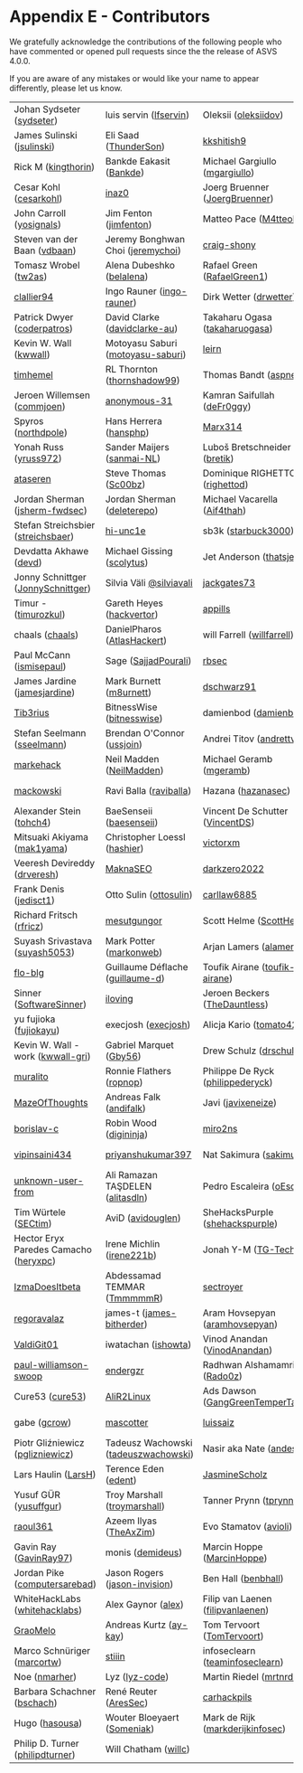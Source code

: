 # Appendix E - Contributors

We gratefully acknowledge the contributions of the following people who have commented or opened pull requests since the the release of ASVS 4.0.0.

If you are aware of any mistakes or would like your name to appear differently, please let us know.

| | | | |
|---|---|---|---|
| Johan Sydseter ([sydseter](https://github.com/sydseter)) | luis servin ([lfservin](https://github.com/lfservin)) | Oleksii ([oleksiidov](https://github.com/oleksiidov)) | IZUKA Masahiro ([maizuka](https://github.com/maizuka))  |
| James Sulinski ([jsulinski](https://github.com/jsulinski)) | Eli Saad ([ThunderSon](https://github.com/ThunderSon)) | [kkshitish9](https://github.com/kkshitish9) | Andrew van der Stock ([vanderaj](https://github.com/vanderaj))  |
| Rick M ([kingthorin](https://github.com/kingthorin)) | Bankde Eakasit ([Bankde](https://github.com/Bankde)) | Michael Gargiullo ([mgargiullo](https://github.com/mgargiullo)) | Raphael Dunant ([Racater](https://github.com/Racater))  |
| Cesar Kohl ([cesarkohl](https://github.com/cesarkohl)) | [inaz0](https://github.com/inaz0) | Joerg Bruenner ([JoergBruenner](https://github.com/JoergBruenner)) | David Deatherage ([securitydave](https://github.com/securitydave))  |
| John Carroll  ([yosignals](https://github.com/yosignals)) | Jim Fenton ([jimfenton](https://github.com/jimfenton)) | Matteo Pace ([M4tteoP](https://github.com/M4tteoP)) | Sebastien gioria ([SPoint42](https://github.com/SPoint42))  |
| Steven van der Baan ([vdbaan](https://github.com/vdbaan)) | Jeremy Bonghwan Choi ([jeremychoi](https://github.com/jeremychoi)) | [craig-shony](https://github.com/craig-shony) | Riccardo Sirigu ([ricsirigu](https://github.com/ricsirigu))  |
| Tomasz Wrobel ([tw2as](https://github.com/tw2as)) | Alena Dubeshko ([belalena](https://github.com/belalena)) | Rafael Green ([RafaelGreen1](https://github.com/RafaelGreen1)) | [mjang-cobalt](https://github.com/mjang-cobalt)  |
| [clallier94](https://github.com/clallier94) | Ingo Rauner ([ingo-rauner](https://github.com/ingo-rauner)) | Dirk Wetter ([drwetter](https://github.com/drwetter)) | Moshe Zioni ([moshe-apiiro](https://github.com/moshe-apiiro))  |
| Patrick Dwyer ([coderpatros](https://github.com/coderpatros)) | David Clarke ([davidclarke-au](https://github.com/davidclarke-au)) | Takaharu Ogasa ([takaharuogasa](https://github.com/takaharuogasa)) | Arkadii Yakovets ([arkid15r](https://github.com/arkid15r))  |
| Kevin W. Wall ([kwwall](https://github.com/kwwall)) | Motoyasu Saburi ([motoyasu-saburi](https://github.com/motoyasu-saburi)) | [leirn](https://github.com/leirn) | [wet-certitude](https://github.com/wet-certitude)  |
| [timhemel](https://github.com/timhemel) | RL Thornton ([thornshadow99](https://github.com/thornshadow99)) | Thomas Bandt ([aspnetde](https://github.com/aspnetde)) | Roel Storms ([roelstorms](https://github.com/roelstorms))  |
| Jeroen Willemsen ([commjoen](https://github.com/commjoen)) | [anonymous-31](https://github.com/anonymous-31) | Kamran Saifullah ([deFr0ggy](https://github.com/deFr0ggy)) | Steve Springett ([stevespringett](https://github.com/stevespringett))  |
| Spyros ([northdpole](https://github.com/northdpole)) | Hans Herrera ([hansphp](https://github.com/hansphp)) | [Marx314](https://github.com/Marx314) | [CarlosAllendes](https://github.com/CarlosAllendes)  |
| Yonah Russ ([yruss972](https://github.com/yruss972)) | Sander Maijers ([sanmai-NL](https://github.com/sanmai-NL)) | Luboš Bretschneider  ([bretik](https://github.com/bretik)) | Eva Sarafianou ([esarafianou](https://github.com/esarafianou))  |
| [ataseren](https://github.com/ataseren) | Steve Thomas ([Sc00bz](https://github.com/Sc00bz)) | Dominique RIGHETTO ([righettod](https://github.com/righettod)) | Steven van der Baan ([svdb-ncc](https://github.com/svdb-ncc))  |
| Jordan Sherman ([jsherm-fwdsec](https://github.com/jsherm-fwdsec)) | Jordan Sherman ([deleterepo](https://github.com/deleterepo)) | Michael Vacarella ([Aif4thah](https://github.com/Aif4thah)) | Tonimir Kisasondi ([tkisason](https://github.com/tkisason))  |
| Stefan Streichsbier ([streichsbaer](https://github.com/streichsbaer)) | [hi-unc1e](https://github.com/hi-unc1e) | sb3k ([starbuck3000](https://github.com/starbuck3000)) | [mario-platt](https://github.com/mario-platt)  |
| Devdatta Akhawe ([devd](https://github.com/devd)) | Michael Gissing ([scolytus](https://github.com/scolytus)) | Jet Anderson ([thatsjet](https://github.com/thatsjet)) | Dave Wichers ([davewichers](https://github.com/davewichers))  |
| Jonny Schnittger ([JonnySchnittger](https://github.com/JonnySchnittger)) | Silvia Väli [@silviavali](https://github.com/silviavali) | [jackgates73](https://github.com/jackgates73) | [1songb1rd](https://github.com/1songb1rd)  |
| Timur - ([timurozkul](https://github.com/timurozkul)) | Gareth Heyes ([hackvertor](https://github.com/hackvertor)) | [appills](https://github.com/appills) | [suvikaartinen](https://github.com/suvikaartinen)  |
| chaals ([chaals](https://github.com/chaals)) | DanielPharos ([AtlasHackert](https://github.com/AtlasHackert)) | will Farrell ([willfarrell](https://github.com/willfarrell)) | Alina Vasiljeva ([avasiljeva](https://github.com/avasiljeva))  |
| Paul McCann ([ismisepaul](https://github.com/ismisepaul)) | Sage ([SajjadPourali](https://github.com/SajjadPourali)) | [rbsec](https://github.com/rbsec) | Benedikt Bauer ([mastacheata](https://github.com/mastacheata))  |
| James Jardine ([jamesjardine](https://github.com/jamesjardine)) | Mark Burnett ([m8urnett](https://github.com/m8urnett)) | [dschwarz91](https://github.com/dschwarz91) | Cyber-AppSec ([Cyber-AppSec](https://github.com/Cyber-AppSec))  |
| [Tib3rius](https://github.com/Tib3rius) | BitnessWise ([bitnesswise](https://github.com/bitnesswise)) | damienbod ([damienbod](https://github.com/damienbod)) | Jared Meit ([jmeit-fwdsec](https://github.com/jmeit-fwdsec))  |
| Stefan Seelmann ([sseelmann](https://github.com/sseelmann)) | Brendan O'Connor ([ussjoin](https://github.com/ussjoin)) | Andrei Titov ([andrettv](https://github.com/andrettv)) | Hans-Petter Fjeld ([atluxity](https://github.com/atluxity))  |
| [markehack](https://github.com/markehack) | Neil Madden ([NeilMadden](https://github.com/NeilMadden)) | Michael Geramb ([mgeramb](https://github.com/mgeramb)) | oelnaggar ([ossie-git](https://github.com/ossie-git))  |
| [mackowski](https://github.com/mackowski) | Ravi Balla ([raviballa](https://github.com/raviballa)) | Hazana ([hazanasec](https://github.com/hazanasec)) | David Means ([dmeans82](https://github.com/dmeans82))  |
| Alexander Stein ([tohch4](https://github.com/tohch4)) | BaeSenseii ([baesenseii](https://github.com/baesenseii)) | Vincent De Schutter ([VincentDS](https://github.com/VincentDS)) | S Bani ([sbani](https://github.com/sbani))  |
| Mitsuaki Akiyama ([mak1yama](https://github.com/mak1yama)) | Christopher Loessl ([hashier](https://github.com/hashier)) | [victorxm](https://github.com/victorxm) | Michal Rada ([michalradacz](https://github.com/michalradacz))  |
| Veeresh Devireddy ([drveresh](https://github.com/drveresh)) | [MaknaSEO](https://github.com/MaknaSEO) | [darkzero2022](https://github.com/darkzero2022) | Liam ([LiamDobbelaere](https://github.com/LiamDobbelaere))  |
| Frank Denis ([jedisct1](https://github.com/jedisct1)) | Otto Sulin ([ottosulin](https://github.com/ottosulin)) | [carllaw6885](https://github.com/carllaw6885) | Anders Johan Holmefjord ([aholmis](https://github.com/aholmis))  |
| Richard Fritsch ([rfricz](https://github.com/rfricz)) | [mesutgungor](https://github.com/mesutgungor) | Scott Helme ([ScottHelme](https://github.com/ScottHelme)) | Carlo Reggiani ([carloreggiani](https://github.com/carloreggiani))  |
| Suyash Srivastava ([suyash5053](https://github.com/suyash5053)) | Mark Potter ([markonweb](https://github.com/markonweb)) | Arjan Lamers ([alamers](https://github.com/alamers)) | Gøran Breivik ([gobrtg](https://github.com/gobrtg))  |
| [flo-blg](https://github.com/flo-blg) | Guillaume Déflache ([guillaume-d](https://github.com/guillaume-d)) | Toufik Airane ([toufik-airane](https://github.com/toufik-airane)) | Keith Hoodlet ([securingdev](https://github.com/securingdev))  |
| Sinner ([SoftwareSinner](https://github.com/SoftwareSinner)) | [iloving](https://github.com/iloving) | Jeroen Beckers ([TheDauntless](https://github.com/TheDauntless)) | Joubin Jabbari ([joubin](https://github.com/joubin))  |
| yu fujioka ([fujiokayu](https://github.com/fujiokayu)) | execjosh ([execjosh](https://github.com/execjosh)) | Alicja Kario ([tomato42](https://github.com/tomato42)) | Sidney Ribeiro ([srjsoftware](https://github.com/srjsoftware))  |
| Kevin W. Wall - work ([kwwall-gri](https://github.com/kwwall-gri)) | Gabriel Marquet ([Gby56](https://github.com/Gby56)) | Drew Schulz ([drschulz](https://github.com/drschulz)) | [bedirhan](https://github.com/bedirhan)  |
| [muralito](https://github.com/muralito) | Ronnie Flathers ([ropnop](https://github.com/ropnop)) | Philippe De Ryck ([philippederyck](https://github.com/philippederyck)) | Malte ([mal33](https://github.com/mal33))  |
| [MazeOfThoughts](https://github.com/MazeOfThoughts) | Andreas Falk ([andifalk](https://github.com/andifalk)) | Javi ([javixeneize](https://github.com/javixeneize)) | Daniel Hahn ([averell23](https://github.com/averell23))  |
| [borislav-c](https://github.com/borislav-c) | Robin Wood ([digininja](https://github.com/digininja)) | [miro2ns](https://github.com/miro2ns) | Jan Dockx ([jandockx](https://github.com/jandockx))  |
| [vipinsaini434](https://github.com/vipinsaini434) | [priyanshukumar397](https://github.com/priyanshukumar397) | Nat Sakimura ([sakimura](https://github.com/sakimura)) | Benjamin Häublein ([BenjaminHae](https://github.com/BenjaminHae))  |
| [unknown-user-from](https://github.com/unknown-user-from) | Ali Ramazan TAŞDELEN ([alitasdln](https://github.com/alitasdln)) | Pedro Escaleira ([oEscal](https://github.com/oEscal)) | Josh ([josh-hemphill](https://github.com/josh-hemphill))  |
| Tim Würtele ([SECtim](https://github.com/SECtim)) | AviD ([avidouglen](https://github.com/avidouglen)) | SheHacksPurple ([shehackspurple](https://github.com/shehackspurple)) | [fcerullo-cycubix](https://github.com/fcerullo-cycubix)  |
| Hector Eryx Paredes Camacho ([heryxpc](https://github.com/heryxpc)) | Irene Michlin ([irene221b](https://github.com/irene221b)) | Jonah Y-M ([TG-Techie](https://github.com/TG-Techie)) | Jef Meijvis ([jefmeijvis](https://github.com/jefmeijvis))  |
| [IzmaDoesItbeta](https://github.com/IzmaDoesItbeta) | Abdessamad TEMMAR ([TmmmmmR](https://github.com/TmmmmmR)) | [sectroyer](https://github.com/sectroyer) | Soh Satoh ([sohsatoh](https://github.com/sohsatoh))  |
| [regoravalaz](https://github.com/regoravalaz) | james-t ([james-bitherder](https://github.com/james-bitherder)) | Aram Hovsepyan ([aramhovsepyan](https://github.com/aramhovsepyan)) | [JaimeGomezGarciaSan](https://github.com/JaimeGomezGarciaSan)  |
| [ValdiGit01](https://github.com/ValdiGit01) | iwatachan ([ishowta](https://github.com/ishowta)) | Vinod Anandan ([VinodAnandan](https://github.com/VinodAnandan)) | Kevin Kien ([KevinKien](https://github.com/KevinKien))  |
| [paul-williamson-swoop](https://github.com/paul-williamson-swoop) | [endergzr](https://github.com/endergzr) | Radhwan Alshamamri ([Rado0z](https://github.com/Rado0z)) | Grant Ongers ([rewtd](https://github.com/rewtd))  |
| Cure53 ([cure53](https://github.com/cure53)) | [AliR2Linux](https://github.com/AliR2Linux) | Ads Dawson ([GangGreenTemperTatum](https://github.com/GangGreenTemperTatum)) | William Reyor ([BillReyor](https://github.com/BillReyor))  |
| gabe ([gcrow](https://github.com/gcrow)) | [mascotter](https://github.com/mascotter) | [luissaiz](https://github.com/luissaiz) | Suren Manukyan ([vx-sec](https://github.com/vx-sec))  |
| Piotr Gliźniewicz  ([pglizniewicz](https://github.com/pglizniewicz)) | Tadeusz Wachowski ([tadeuszwachowski](https://github.com/tadeuszwachowski)) | Nasir aka Nate ([andesec](https://github.com/andesec)) | [settantasette](https://github.com/settantasette)  |
| Lars Haulin ([LarsH](https://github.com/LarsH)) | Terence Eden ([edent](https://github.com/edent)) | [JasmineScholz](https://github.com/JasmineScholz) | Arun Sivadasan ([teavanist](https://github.com/teavanist))  |
| Yusuf GÜR ([yusuffgur](https://github.com/yusuffgur)) | Troy Marshall ([troymarshall](https://github.com/troymarshall)) | Tanner Prynn ([tprynn](https://github.com/tprynn)) | Nick K. ([nickific](https://github.com/nickific))  |
| [raoul361](https://github.com/raoul361) | Azeem Ilyas ([TheAxZim](https://github.com/TheAxZim)) | Evo Stamatov ([avioli](https://github.com/avioli)) | Tim Potter ([timpotter87](https://github.com/timpotter87))  |
| Gavin Ray ([GavinRay97](https://github.com/GavinRay97)) | monis ([demideus](https://github.com/demideus)) | Marcin Hoppe ([MarcinHoppe](https://github.com/MarcinHoppe)) | Grambulf ([ramshazar](https://github.com/ramshazar))  |
| Jordan Pike ([computersarebad](https://github.com/computersarebad)) | Jason Rogers ([jason-invision](https://github.com/jason-invision)) | Ben Hall ([benbhall](https://github.com/benbhall)) | JamesPoppyCock ([jamesly123](https://github.com/jamesly123))  |
| WhiteHackLabs ([whitehacklabs](https://github.com/whitehacklabs)) | Alex Gaynor ([alex](https://github.com/alex)) | Filip van Laenen ([filipvanlaenen](https://github.com/filipvanlaenen)) | [jeurgen](https://github.com/jeurgen)  |
| [GraoMelo](https://github.com/GraoMelo) | Andreas Kurtz ([ay-kay](https://github.com/ay-kay)) | Tom Tervoort ([TomTervoort](https://github.com/TomTervoort)) | old man ([deveras](https://github.com/deveras))  |
| Marco Schnüriger ([marcortw](https://github.com/marcortw)) | [stiiin](https://github.com/stiiin) | infoseclearn ([teaminfoseclearn](https://github.com/teaminfoseclearn)) | [hljupkij](https://github.com/hljupkij)  |
| Noe ([nmarher](https://github.com/nmarher)) | Lyz ([lyz-code](https://github.com/lyz-code)) | Martin Riedel ([mrtnrdl](https://github.com/mrtnrdl)) | KIM Jaesuck ([tcaesvk](https://github.com/tcaesvk))  |
| Barbara Schachner ([bschach](https://github.com/bschach)) | René Reuter ([AresSec](https://github.com/AresSec)) | [carhackpils](https://github.com/carhackpils) | Tyler ([tyler2cr](https://github.com/tyler2cr))  |
| Hugo ([hasousa](https://github.com/hasousa)) | Wouter Bloeyaert ([Someniak](https://github.com/Someniak)) | Mark de Rijk ([markderijkinfosec](https://github.com/markderijkinfosec)) | Ramin ([picohub](https://github.com/picohub))  |
| Philip D. Turner ([philipdturner](https://github.com/philipdturner)) | Will Chatham ([willc](https://github.com/willc)) |
